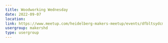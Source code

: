 ```yaml
---
title: Woodworking Wednesday
date: 2022-09-07
location: 
link: https://www.meetup.com/heidelberg-makers-meetup/events/dfbltsydcmbkb/
usergroup: makershd
type: usergroup
---
```

